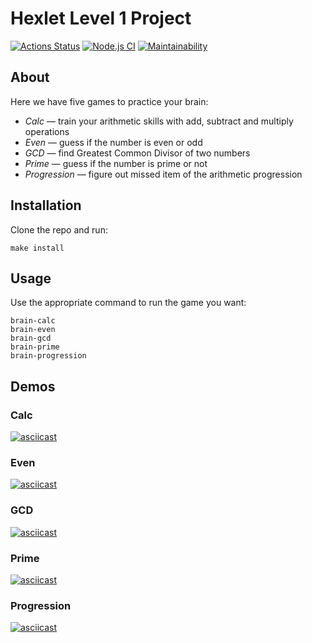 # Hexlet Level 1 Project

[![Actions Status](https://github.com/DemX86/frontend-project-lvl1/workflows/hexlet-check/badge.svg)](https://github.com/DemX86/frontend-project-lvl1/actions)
[![Node.js CI](https://github.com/DemX86/frontend-project-lvl1/actions/workflows/node.js.yml/badge.svg)](https://github.com/DemX86/frontend-project-lvl1/actions/workflows/node.js.yml)
[![Maintainability](https://api.codeclimate.com/v1/badges/8746c74f66d0ddeb3ac0/maintainability)](https://codeclimate.com/github/DemX86/frontend-project-lvl1/maintainability)

## About
Here we have five games to practice your brain:
* _Calc_ — train your arithmetic skills with add, subtract and multiply operations
* _Even_ — guess if the number is even or odd
* _GCD_ — find Greatest Common Divisor of two numbers
* _Prime_ — guess if the number is prime or not
* _Progression_ — figure out missed item of the arithmetic progression

## Installation
Clone the repo and run:
```
make install
```

## Usage
Use the appropriate command to run the game you want:
```
brain-calc
brain-even
brain-gcd
brain-prime
brain-progression
```

## Demos

### Calc
[![asciicast](https://asciinema.org/a/tEP0UgB3KlzHMlr3XtgePxYlH.svg)](https://asciinema.org/a/tEP0UgB3KlzHMlr3XtgePxYlH)

### Even
[![asciicast](https://asciinema.org/a/5PQy7I8haVQ8Svu91xLUBdxfG.svg)](https://asciinema.org/a/5PQy7I8haVQ8Svu91xLUBdxfG)

### GCD
[![asciicast](https://asciinema.org/a/zgpoBsrhfd8a8fn2Wr5GOpN0b.svg)](https://asciinema.org/a/zgpoBsrhfd8a8fn2Wr5GOpN0b)

### Prime
[![asciicast](https://asciinema.org/a/462264.svg)](https://asciinema.org/a/462264)

### Progression
[![asciicast](https://asciinema.org/a/462266.svg)](https://asciinema.org/a/462266)
